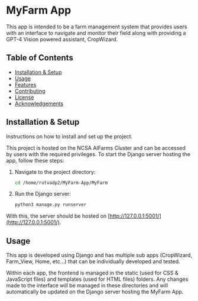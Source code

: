 # MyFarm App

This app is intended to be a farm management system that provides users with an interface to navigate and monitor their field along with providing a GPT-4 Vision powered assistant, CropWizard.

## Table of Contents

- [Installation & Setup](#installation--setup)
- [Usage](#usage)
- [Features](#features)
- [Contributing](#contributing)
- [License](#license)
- [Acknowledgements](#acknowledgements)

## Installation & Setup

Instructions on how to install and set up the project.

This project is hosted on the NCSA AIFarms Cluster and can be accessed by users with the required privileges. To start the Django server hosting the app, follow these steps:

1. Navigate to the project directory:
    ```bash
    cd /home/rutvadp2/MyFarm-App/MyFarm
    ```

2. Run the Django server:
    ```bash
    python3 manage.py runserver
    ```

With this, the server should be hosted on [http://127.0.0.1:5001/](http://127.0.0.1:5001/).

## Usage

This app is developed using Django and has multiple sub apps (CropWizard, Farm_View, Home, etc...) that can be individually developed and tested. 

Within each app, the frontend is managed in the static (used for CSS & JavaScript files) and templates (used for HTML files) folders. Any changes made to the interface will be managed in these directories and will automatically be updated on the Django server hosting the MyFarm App.